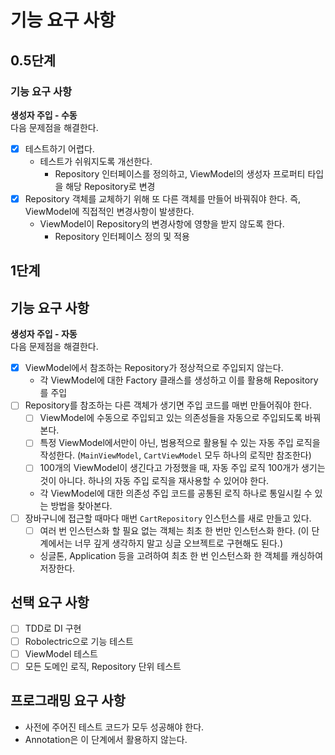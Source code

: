 # 기능 요구 사항

## 0.5단계

### 기능 요구 사항

**생성자 주입 - 수동**  
다음 문제점을 해결한다.  

- [x] 테스트하기 어렵다.
  - 테스트가 쉬워지도록 개선한다.
    - Repository 인터페이스를 정의하고, ViewModel의 생성자 프로퍼티 타입을 해당 Repository로 변경
- [x] Repository 객체를 교체하기 위해 또 다른 객체를 만들어 바꿔줘야 한다. 즉, ViewModel에 직접적인 변경사항이 발생한다.
  - ViewModel이 Repository의 변경사항에 영향을 받지 않도록 한다.
    - Repository 인터페이스 정의 및 적용


## 1단계

## 기능 요구 사항

**생성자 주입 - 자동**  
다음 문제점을 해결한다.  

- [x] ViewModel에서 참조하는 Repository가 정상적으로 주입되지 않는다.
  - 각 ViewModel에 대한 Factory 클래스를 생성하고 이를 활용해 Repository를 주입 
- [ ] Repository를 참조하는 다른 객체가 생기면 주입 코드를 매번 만들어줘야 한다.
  - [ ] ViewModel에 수동으로 주입되고 있는 의존성들을 자동으로 주입되도록 바꿔본다.
  - [ ] 특정 ViewModel에서만이 아닌, 범용적으로 활용될 수 있는 자동 주입 로직을 작성한다. (`MainViewModel`, `CartViewModel` 모두 하나의 로직만 참조한다)
  - [ ] 100개의 ViewModel이 생긴다고 가정했을 때, 자동 주입 로직 100개가 생기는 것이 아니다. 하나의 자동 주입 로직을 재사용할 수 있어야 한다.
  - 각 ViewModel에 대한 의존성 주입 코드를 공통된 로직 하나로 통일시킬 수 있는 방법을 찾아본다.
- [ ] 장바구니에 접근할 때마다 매번 `CartRepository` 인스턴스를 새로 만들고 있다.
  - [ ] 여러 번 인스턴스화 할 필요 없는 객체는 최초 한 번만 인스턴스화 한다. (이 단계에서는 너무 깊게 생각하지 말고 싱글 오브젝트로 구현해도 된다.)
  - 싱글톤, Application 등을 고려하여 최초 한 번 인스턴스화 한 객체를 캐싱하여 저장한다.

## 선택 요구 사항

- [ ] TDD로 DI 구현
- [ ] Robolectric으로 기능 테스트
- [ ] ViewModel 테스트
- [ ] 모든 도메인 로직, Repository 단위 테스트

## 프로그래밍 요구 사항

- 사전에 주어진 테스트 코드가 모두 성공해야 한다.
- Annotation은 이 단계에서 활용하지 않는다.
